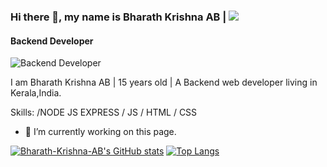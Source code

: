 
### Hi there 👋, my name is Bharath Krishna AB | ![](https://komarev.com/ghpvc/?username=Bharath-Krishna-AB&label=PROFILE+VIEWS)
#### Backend Developer
![Backend Developer](https://www.invision2u.com/wp-content/uploads/2017/09/Web-design-agency.jpg)

I am Bharath Krishna AB | 15 years old | A Backend web developer living in Kerala,India. 

Skills: /NODE JS EXPRESS / JS / HTML / CSS

- 🔭 I’m currently working on this page. 

[![Bharath-Krishna-AB's GitHub stats](https://github-readme-stats.vercel.app/api?username=Bharath-Krishna-AB)](https://github.com/Bharath-Krishna-AB/github-readme-stats) [![Top Langs](https://github-readme-stats.vercel.app/api/top-langs/?username=Bharath-Krishna-AB&layout=compact)](https://github.com/Bharath-Krishna-AB)


